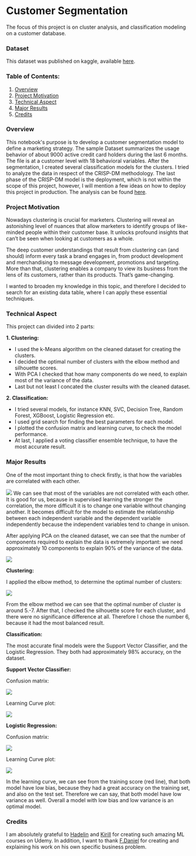 # Customer Segmentation

The focus of this project is on cluster analysis, and classification modeling on a customer database.

### Dataset
This dataset was published on kaggle, available [here](https://www.kaggle.com/arjunbhasin2013/ccdata).

### Table of Contents:
1. [Overview](#overview)
2. [Project Motivation](#project-motivation)
3. [Technical Aspect](#technical-aspect)
4. [Major Results](#major-results)
5. [Credits](#credits)

### Overview
This notebook's purpose is to develop a customer segmentation model to define a marketing strategy. The sample Dataset summarizes the usage behavior of about 9000 active credit card holders during the last 6 months. The file is at a customer level with 18 behavioral variables. After the segmentation, I created several classification models for the clusters. I tried to analyze the data in respect of the CRISP-DM methodology. The last phase of the CRISP-DM model is the deployment, which is not within the scope of this project, however, I will mention a few ideas on how to deploy this project in production. The analysis can be found [here](https://github.com/nctung4/Customer_Segmentation/blob/main/Analysis.ipynb).

### Project Motivation
Nowadays clustering is crucial for marketers. Clustering will reveal an astonishing level of nuances that allow marketers to identify groups of like-minded people within their customer base. It unlocks profound insights that can’t be seen when looking at customers as a whole.

The deep customer understandings that result from clustering can (and should) inform every task a brand engages in, from product development and merchandising to message development, promotions and targeting. More than that, clustering enables a company to view its business from the lens of its customers, rather than its products. That’s game-changing.

I wanted to broaden my knowledge in this topic, and therefore I decided to search for an existing data table, where I can apply these essential techniques.

### Technical Aspect
This project can divided into 2 parts:

**1. Clustering:**

* I used the k-Means algorithm on the cleaned dataset for creating the clusters.
* I decided the optimal number of clusters with the elbow method and silhouette scores.
* With PCA I checked that how many components do we need, to explain most of the variance of the data.
* Last but not least I concated the cluster results with the cleaned dataset.

**2. Classification:**

* I tried several models, for instance KNN, SVC, Decision Tree, Random Forest, XGBoost, Logistic Regression etc.
* I used grid search for finding the best parameters for each model.
* I plotted the confusion matrix and learning curve, to check the model performance.
* At last, I applied a voting classifier ensemble technique, to have the most accurate result.

### Major Results

One of the most important thing to check firstly, is that how the variables are correlated with each other.

![](https://github.com/nctung4/Customer_Segmentation/blob/main/plots/Corr_matrix.png)
We can see that most of the variables are not correlated with each other.
It is good for us, because in supervised learning the stronger the correlation, the more difficult it is to change one variable without changing another. It becomes difficult for the model to estimate the relationship between each independent variable and the dependent variable independently because the independent variables tend to change in unison.

After applying PCA on the cleaned dataset, we can see that the number of components required to explain the data is extremely important: we need approximately 10 components to explain 90% of the variance of the data.

![](https://github.com/nctung4/Customer_Segmentation/blob/main/plots/PCA.png)

**Clustering:**

I applied the elbow method, to determine the optimal number of clusters:

![](https://github.com/nctung4/Customer_Segmentation/blob/main/plots/Elbow_method.png)

From the elbow method we can see that the optimal number of cluster is around 5.-7. After that, I checked the silhouette score for each cluster, and there were no significance difference at all. Therefore I chose the number 6, because it had the most balanced result.

**Classification:**

The most accurate final models were the Support Vector Classifier, and the Logistic Regression. They both had approximately 98% accuracy, on the dataset.

**Support Vector Classifier:**

Confusion matrix:

![](https://github.com/nctung4/Customer_Segmentation/blob/main/plots/Confusion_matrix_SVM.png)

Learning Curve plot:

![](https://github.com/nctung4/Customer_Segmentation/blob/main/plots/Learning_curve_SVC.png)

**Logistic Regression:**

Confusion matrix:

![](https://github.com/nctung4/Customer_Segmentation/blob/main/plots/cm_lr.png)

Learning Curve plot:

![](https://github.com/nctung4/Customer_Segmentation/blob/main/plots/lc_lr.png)

In the learning curve, we can see from the training score (red line), that both model have low bias, because they had a great accuracy on the training set, and also on the test set. Therefore we can say, that both model have low variance as well. Overall a model with low bias and low variance is an optimal model.

### Credits
I am absolutely grateful to [Hadelin](https://www.linkedin.com/in/hadelin-de-ponteves-hon-phd-1425ba5b/?originalSubdomain=ae) and [Kirill](https://www.linkedin.com/in/keremenko/?originalSubdomain=au) for creating such amazing ML courses on Udemy. In addition, I want to thank [F.Daniel](https://www.kaggle.com/fabiendaniel/customer-segmentation) for creating and explaining his work on his own specific business problem.
